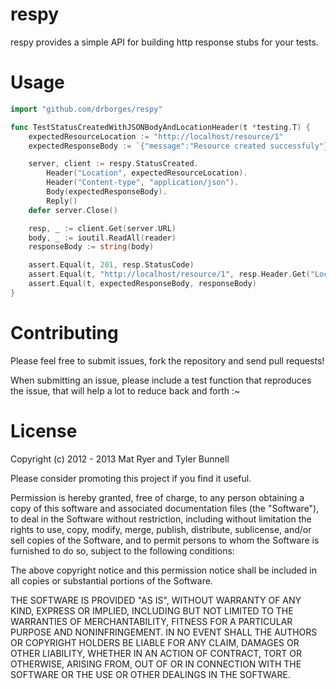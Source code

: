 # respy

respy provides a simple API for building http response stubs for your tests.

# Usage

```go
import "github.com/drborges/respy"

func TestStatusCreatedWithJSONBodyAndLocationHeader(t *testing.T) {
	expectedResourceLocation := "http://localhost/resource/1"
	expectedResponseBody := `{"message":"Resource created successfuly"}`

	server, client := respy.StatusCreated.
		Header("Location", expectedResourceLocation).
		Header("Content-type", "application/json").
		Body(expectedResponseBody).
		Reply()
	defer server.Close()

	resp, _ := client.Get(server.URL)
	body, _ := ioutil.ReadAll(reader)
	responseBody := string(body)

	assert.Equal(t, 201, resp.StatusCode)
	assert.Equal(t, "http://localhost/resource/1", resp.Header.Get("Location"))
	assert.Equal(t, expectedResponseBody, responseBody)
}
```

# Contributing

Please feel free to submit issues, fork the repository and send pull requests!

When submitting an issue, please include a test function that reproduces the issue, that will help a lot to reduce back and forth :~

# License

Copyright (c) 2012 - 2013 Mat Ryer and Tyler Bunnell

Please consider promoting this project if you find it useful.

Permission is hereby granted, free of charge, to any person obtaining a copy of this software and associated documentation files (the "Software"), to deal in the Software without restriction, including without limitation the rights to use, copy, modify, merge, publish, distribute, sublicense, and/or sell copies of the Software, and to permit persons to whom the Software is furnished to do so, subject to the following conditions:

The above copyright notice and this permission notice shall be included in all copies or substantial portions of the Software.

THE SOFTWARE IS PROVIDED "AS IS", WITHOUT WARRANTY OF ANY KIND, EXPRESS OR IMPLIED, INCLUDING BUT NOT LIMITED TO THE WARRANTIES OF MERCHANTABILITY, FITNESS FOR A PARTICULAR PURPOSE AND NONINFRINGEMENT. IN NO EVENT SHALL THE AUTHORS OR COPYRIGHT HOLDERS BE LIABLE FOR ANY CLAIM, DAMAGES OR OTHER LIABILITY, WHETHER IN AN ACTION OF CONTRACT, TORT OR OTHERWISE, ARISING FROM, OUT OF OR IN CONNECTION WITH THE SOFTWARE OR THE USE OR OTHER DEALINGS IN THE SOFTWARE.